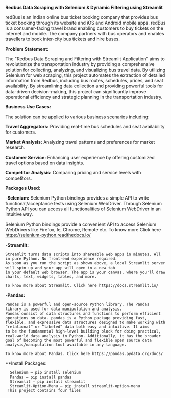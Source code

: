 **Redbus Data Scraping with Selenium &amp; Dynamic Filtering using Streamlit**

redBus is an Indian online bus ticket booking company that provides bus ticket booking through its website and iOS and Android mobile apps. redBus is a consumer-facing travel brand enabling customers to buy tickets on the internet and mobile. The company partners with bus operators and enables travellers to book inter-city bus tickets and hire buses.

**Problem Statement:**

The "Redbus Data Scraping and Filtering with Streamlit Application" aims to revolutionize the transportation industry by providing a comprehensive solution for collecting, analyzing, and visualizing bus travel data. By utilizing Selenium for web scraping, this project automates the extraction of detailed information from Redbus, including bus routes, schedules, prices, and seat availability. By streamlining data collection and providing powerful tools for data-driven decision-making, this project can significantly improve operational efficiency and strategic planning in the transportation industry.

**Business Use Cases:**

The solution can be applied to various business scenarios including:

**Travel Aggregators:** Providing real-time bus schedules and seat availability for customers.

**Market Analysis:** Analyzing travel patterns and preferences for market research.

**Customer Service:** Enhancing user experience by offering customized travel options based on data insights.

**Competitor Analysis:** Comparing pricing and service levels with competitors.

**Packages Used:**

 -**Selenium:**
   Selenium Python bindings provides a simple API to write functional/acceptance tests using Selenium WebDriver. Through Selenium Python API you can access all functionalities of Selenium WebDriver in an intuitive way.

   Selenium Python bindings provide a convenient API to access Selenium WebDrivers like Firefox, Ie, Chrome, Remote etc. To know more Click here https://selenium-python.readthedocs.io/
 
 -**Streamlit:**

    Streamlit turns data scripts into shareable web apps in minutes. All in pure Python. No front‑end experience required.
    As soon as you run the script as shown above, a local Streamlit server will spin up and your app will open in a new tab
    in your default web browser. The app is your canvas, where you'll draw charts, text, widgets, tables, and more.

    To know more about Streamlit. Click here https://docs.streamlit.io/

 -**Pandas:**

    Pandas is a powerful and open-source Python library. The Pandas library is used for data manipulation and analysis.
    Pandas consist of data structures and functions to perform efficient operations on data. pandas is a Python package providing fast, flexible, and expressive data structures designed to make working with “relational” or “labeled” data both easy and intuitive. It aims 
    to be the fundamental high-level building block for doing practical, real-world data analysis in Python. Additionally, it has the broader goal of becoming the most powerful and flexible open source data analysis/manipulation tool available in any language.

    To know more about Pandas. Click here https://pandas.pydata.org/docs/


 **Install Packages:

      Selenium – pip install selenium
      Pandas – pip install pandas
      Streamlit – pip install streamlit
      Streamlit-Option-Menu – pip install streamlit-option-menu
     This project contains four files
